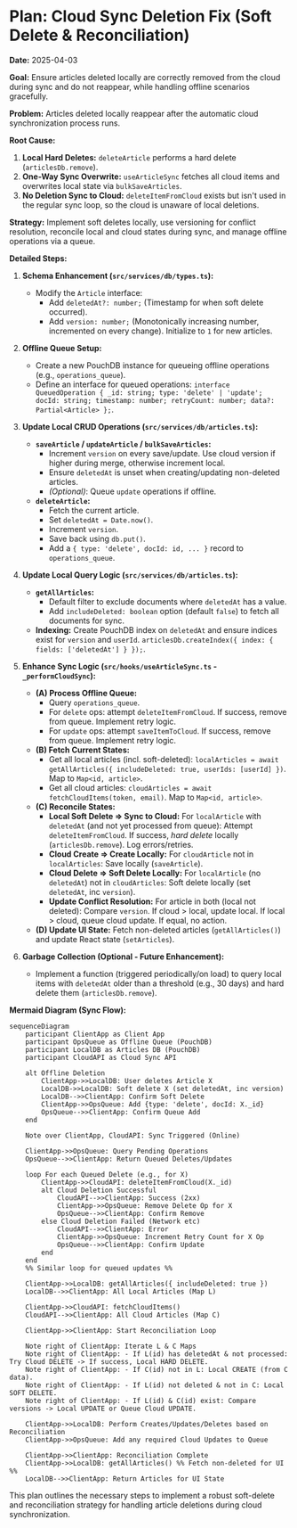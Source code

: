# Plan: Cloud Sync Deletion Fix (Soft Delete & Reconciliation)

**Date:** 2025-04-03

**Goal:** Ensure articles deleted locally are correctly removed from the cloud during sync and do not reappear, while handling offline scenarios gracefully.

**Problem:** Articles deleted locally reappear after the automatic cloud synchronization process runs.

**Root Cause:**
1.  **Local Hard Deletes:** `deleteArticle` performs a hard delete (`articlesDb.remove`).
2.  **One-Way Sync Overwrite:** `useArticleSync` fetches all cloud items and overwrites local state via `bulkSaveArticles`.
3.  **No Deletion Sync to Cloud:** `deleteItemFromCloud` exists but isn't used in the regular sync loop, so the cloud is unaware of local deletions.

**Strategy:** Implement soft deletes locally, use versioning for conflict resolution, reconcile local and cloud states during sync, and manage offline operations via a queue.

**Detailed Steps:**

1.  **Schema Enhancement (`src/services/db/types.ts`):**
    *   Modify the `Article` interface:
        *   Add `deletedAt?: number;` (Timestamp for when soft delete occurred).
        *   Add `version: number;` (Monotonically increasing number, incremented on every change). Initialize to `1` for new articles.

2.  **Offline Queue Setup:**
    *   Create a new PouchDB instance for queueing offline operations (e.g., `operations_queue`).
    *   Define an interface for queued operations: `interface QueuedOperation { _id: string; type: 'delete' | 'update'; docId: string; timestamp: number; retryCount: number; data?: Partial<Article> };`.

3.  **Update Local CRUD Operations (`src/services/db/articles.ts`):**
    *   **`saveArticle` / `updateArticle` / `bulkSaveArticles`:**
        *   Increment `version` on every save/update. Use cloud version if higher during merge, otherwise increment local.
        *   Ensure `deletedAt` is unset when creating/updating non-deleted articles.
        *   *(Optional)*: Queue `update` operations if offline.
    *   **`deleteArticle`:**
        *   Fetch the current article.
        *   Set `deletedAt = Date.now()`.
        *   Increment `version`.
        *   Save back using `db.put()`.
        *   Add a `{ type: 'delete', docId: id, ... }` record to `operations_queue`.

4.  **Update Local Query Logic (`src/services/db/articles.ts`):**
    *   **`getAllArticles`:**
        *   Default filter to exclude documents where `deletedAt` has a value.
        *   Add `includeDeleted: boolean` option (default `false`) to fetch all documents for sync.
    *   **Indexing:** Create PouchDB index on `deletedAt` and ensure indices exist for `version` and `userId`. `articlesDb.createIndex({ index: { fields: ['deletedAt'] } });`.

5.  **Enhance Sync Logic (`src/hooks/useArticleSync.ts` - `_performCloudSync`):**
    *   **(A) Process Offline Queue:**
        *   Query `operations_queue`.
        *   For `delete` ops: attempt `deleteItemFromCloud`. If success, remove from queue. Implement retry logic.
        *   For `update` ops: attempt `saveItemToCloud`. If success, remove from queue. Implement retry logic.
    *   **(B) Fetch Current States:**
        *   Get all local articles (incl. soft-deleted): `localArticles = await getAllArticles({ includeDeleted: true, userIds: [userId] })`. Map to `Map<id, article>`.
        *   Get all cloud articles: `cloudArticles = await fetchCloudItems(token, email)`. Map to `Map<id, article>`.
    *   **(C) Reconcile States:**
        *   **Local Soft Delete => Sync to Cloud:** For `localArticle` with `deletedAt` (and not yet processed from queue): Attempt `deleteItemFromCloud`. If success, *hard delete* locally (`articlesDb.remove`). Log errors/retries.
        *   **Cloud Create => Create Locally:** For `cloudArticle` not in `localArticles`: Save locally (`saveArticle`).
        *   **Cloud Delete => Soft Delete Locally:** For `localArticle` (no `deletedAt`) not in `cloudArticles`: Soft delete locally (set `deletedAt`, inc `version`).
        *   **Update Conflict Resolution:** For article in both (local not deleted): Compare `version`. If cloud > local, update local. If local > cloud, queue cloud update. If equal, no action.
    *   **(D) Update UI State:** Fetch non-deleted articles (`getAllArticles()`) and update React state (`setArticles`).

6.  **Garbage Collection (Optional - Future Enhancement):**
    *   Implement a function (triggered periodically/on load) to query local items with `deletedAt` older than a threshold (e.g., 30 days) and hard delete them (`articlesDb.remove`).

**Mermaid Diagram (Sync Flow):**

```mermaid
sequenceDiagram
    participant ClientApp as Client App
    participant OpsQueue as Offline Queue (PouchDB)
    participant LocalDB as Articles DB (PouchDB)
    participant CloudAPI as Cloud Sync API

    alt Offline Deletion
        ClientApp->>LocalDB: User deletes Article X
        LocalDB->>LocalDB: Soft delete X (set deletedAt, inc version)
        LocalDB-->>ClientApp: Confirm Soft Delete
        ClientApp->>OpsQueue: Add {type: 'delete', docId: X._id}
        OpsQueue-->>ClientApp: Confirm Queue Add
    end

    Note over ClientApp, CloudAPI: Sync Triggered (Online)

    ClientApp->>OpsQueue: Query Pending Operations
    OpsQueue-->>ClientApp: Return Queued Deletes/Updates

    loop For each Queued Delete (e.g., for X)
        ClientApp->>CloudAPI: deleteItemFromCloud(X._id)
        alt Cloud Deletion Successful
            CloudAPI-->>ClientApp: Success (2xx)
            ClientApp->>OpsQueue: Remove Delete Op for X
            OpsQueue-->>ClientApp: Confirm Remove
        else Cloud Deletion Failed (Network etc)
            CloudAPI-->>ClientApp: Error
            ClientApp->>OpsQueue: Increment Retry Count for X Op
            OpsQueue-->>ClientApp: Confirm Update
        end
    end
    %% Similar loop for queued updates %%

    ClientApp->>LocalDB: getAllArticles({ includeDeleted: true })
    LocalDB-->>ClientApp: All Local Articles (Map L)

    ClientApp->>CloudAPI: fetchCloudItems()
    CloudAPI-->>ClientApp: All Cloud Articles (Map C)

    ClientApp->>ClientApp: Start Reconciliation Loop

    Note right of ClientApp: Iterate L & C Maps
    Note right of ClientApp: - If L(id) has deletedAt & not processed: Try Cloud DELETE -> If success, Local HARD DELETE.
    Note right of ClientApp: - If C(id) not in L: Local CREATE (from C data).
    Note right of ClientApp: - If L(id) not deleted & not in C: Local SOFT DELETE.
    Note right of ClientApp: - If L(id) & C(id) exist: Compare versions -> Local UPDATE or Queue Cloud UPDATE.

    ClientApp->>LocalDB: Perform Creates/Updates/Deletes based on Reconciliation
    ClientApp->>OpsQueue: Add any required Cloud Updates to Queue

    ClientApp->>ClientApp: Reconciliation Complete
    ClientApp->>LocalDB: getAllArticles() %% Fetch non-deleted for UI %%
    LocalDB-->>ClientApp: Return Articles for UI State
```

This plan outlines the necessary steps to implement a robust soft-delete and reconciliation strategy for handling article deletions during cloud synchronization.